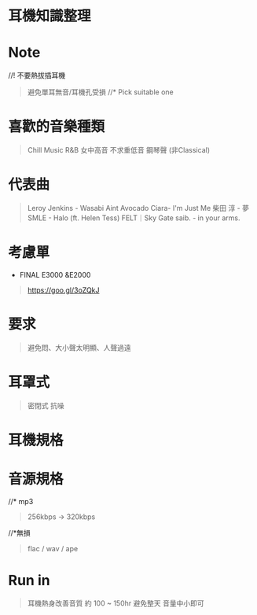 # 耳機知識整理

# Note
//! 不要熱拔插耳機
> 避免單耳無音/耳機孔受損
//* Pick suitable one

# 喜歡的音樂種類
> Chill Music
> R&B
> 女中高音
> 不求重低音
> 鋼琴聲 (非Classical)

# 代表曲
> Leroy Jenkins - Wasabi Aint Avocado
> Ciara- I'm Just Me
> 柴田 淳 - 夢
> SMLE - Halo (ft. Helen Tess)
> FELT｜Sky Gate
> saib. - in your arms.

# 考慮單
- FINAL E3000 &E2000
> https://goo.gl/3oZQkJ

# 要求
> 避免悶、大小聲太明顯、人聲過遠

# 耳罩式
> 密閉式
> 抗噪
> 

# 耳機規格


# 音源規格
//* mp3
> 256kbps -> 320kbps

//*無損
> flac / wav / ape

# Run in 
> 耳機熱身改善音質
> 約 100 ~ 150hr
> 避免整天
> 音量中小即可